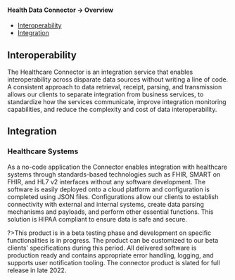 #### Health Data Connector -> Overview
  - [Interoperability](#interoperability)
  - [Integration](#integration)

## Interoperability

The Healthcare Connector is an integration service that enables interoperability across disparate data sources without writing a line of code. A consistent approach to data retrieval, receipt, parsing, and transmission allows our clients to separate integration from business services, to standardize how the services communicate, improve integration monitoring capabilities, and reduce the complexity and cost of data interoperability.

## Integration

### Healthcare Systems

As a no-code application the Connector enables integration with healthcare systems through standards-based technologies such as FHIR, SMART on FHIR, and HL7 v2 interfaces without any software development. The software is easily deployed onto a cloud platform and configuration is completed using JSON files. Configurations allow our clients to establish connectivity with external and internal systems, create data parsing mechanisms and payloads, and perform other essential functions. This solution is HIPAA compliant to ensure data is safe and secure.

?>This product is in a beta testing phase and development on specific functionalities is in progress. The product can be customized to our beta clients' specifications during this period. All delivered software is production ready and contains appropriate error handling, logging, and supports user notification tooling. The connector product is slated for full release in late 2022.